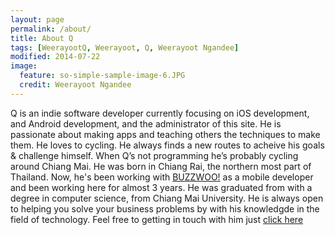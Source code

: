 ```yaml
---
layout: page
permalink: /about/
title: About Q
tags: [WeerayootQ, Weerayoot, Q, Weerayoot Ngandee]
modified: 2014-07-22
image:
  feature: so-simple-sample-image-6.JPG
  credit: Weerayoot Ngandee
---
```


Q is an indie software developer currently focusing on iOS development, and Android development, and the administrator of this site. He is passionate about making apps and teaching others the techniques to make them. He loves to cycling. He always finds a new routes to acheive his goals & challenge himself. When Q’s not programming he’s probably cycling around Chiang Mai. He was born in Chiang Rai, the northern most part of Thailand. Now, he's been working with [BUZZWOO!](http://www.buzzwoo.de/) as a mobile developer and been working here for almost 3 years. He was graduated from with a degree in computer science, from Chiang Mai University. He is always open to helping you solve your business problems by with his knowledgde in the field of technology. Feel free to getting in touch with him just [click here](mailto:weerayoot.ngandee@gmail.com)
<!-- Looking for a simple, responsive, theme for your Jekyll powered blog? Well look no further. Here be **So Simple Theme**, the followup to [**Minimal Mistakes**](http://mmistakes.github.io/minimal-mistakes) --- by designer slash illustrator [Michael Rose](http://mademistakes). -->

<!-- ## So Simple Theme is all about:

* Responsive templates. Looking good on mobile, tablet, and desktop.
* Gracefully degrading in older browsers. Compatible with Internet Explorer 9+ and all modern browsers.
* Minimal embellishments and subtle animations. 
* Readable typography to make your words shine.
* Support for large images to call out your favorite posts.
* Disqus comments if you choose to enable.
* Simple and clear permalink structure[^1].
* Tags for [Open Graph](https://developers.facebook.com/docs/opengraph/) and [Twitter Cards](https://dev.twitter.com/docs/cards) for a better social sharing experience.
* Vanilla [custom 404 page]({{ site.url }}/404.html) to get you started.
* Stylesheets for Pygments and Coderay [syntax highlighting](http://mmistakes.github.io/articles/so-simple-theme/code-highlighting-post/) to make your code examples look snazzy.
* Simple search that overlays results based on post title.
* [Grunt build script]({{ site.url }}/theme-setup/index.html#theme-development) for easier theme development.
* [Sitemap](https://github.com/mmistakes/so-simple-theme/blob/master/sitemap.xml) for search engines -->

<!-- <a markdown="0" href="{{ site.url }}/theme-setup" class="btn">Install Minimal Mistakes Theme</a>

[^1]: Example: *domain.com/category-name/post-title* -->